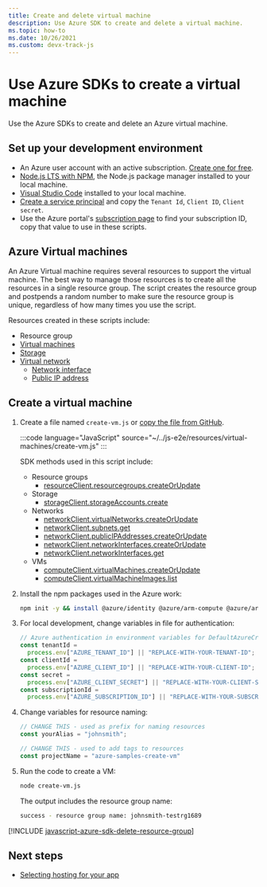 ```yaml
---
title: Create and delete virtual machine
description: Use Azure SDK to create and delete a virtual machine.
ms.topic: how-to
ms.date: 10/26/2021
ms.custom: devx-track-js
---
```


# Use Azure SDKs to create a virtual machine

Use the Azure SDKs to create and delete an Azure virtual machine. 

## Set up your development environment

- An Azure user account with an active subscription. [Create one for free](https://azure.microsoft.com/free/).
- [Node.js LTS with NPM](https://nodejs.org/en/download), the Node.js package manager installed to your local machine.
- [Visual Studio Code](https://code.visualstudio.com/) installed to your local machine. 
- [Create a service principal](../../core/nodejs-sdk-azure-authenticate.md?tabs=azure-sdk-for-javascript#1-create-a-service-principal) and copy the `Tenant Id`, `Client ID`, `Client secret`.
- Use the Azure portal's [subscription page](https://ms.portal.azure.com/#blade/Microsoft_Azure_Billing/SubscriptionsBlade) to find your subscription ID, copy that value to use in these scripts. 

## Azure Virtual machines

An Azure Virtual machine requires several resources to support the virtual machine. The best way to manage those resources is to create all the resources in a single resource group. The script creates the resource group and postpends a random number to make sure the resource group is unique, regardless of how many times you use the script. 

Resources created in these scripts include:

* Resource group
* [Virtual machines](/azure/virtual-machines/)
* [Storage](/azure/storage/)
* [Virtual network](/azure/virtual-network/)
    * [Network interface](/azure/virtual-network/virtual-network-network-interface)
    * [Public IP address](/azure/virtual-network/ip-services/public-ip-addresses)


## Create a virtual machine

1. Create a file named `create-vm.js` or [copy the file from GitHub](https://github.com/Azure-Samples/js-e2e/blob/main/resources/virtual-machines/create-vm.js).

    :::code language="JavaScript" source="~/../js-e2e/resources/virtual-machines/create-vm.js"  :::

    SDK methods used in this script include:
    
    * Resource groups
        * [resourceClient.resourcegroups.createOrUpdate](/javascript/api/@azure/arm-resources/resourcegroups?view=azure-node-latest&preserve-view=true#createOrUpdate_string__ResourceGroup__msRest_RequestOptionsBase_)
    * Storage    
        * [storageClient.storageAccounts.create](/javascript/api/@azure/arm-storage/storageaccounts?view=azure-node-latest&preserve-view=true#create_string__string__StorageAccountCreateParameters__msRest_RequestOptionsBase_)
    * Networks
        * [networkClient.virtualNetworks.createOrUpdate](/javascript/api/@azure/arm-network/virtualnetworks?view=azure-node-latest&preserve-view=true#createOrUpdate_string__string__VirtualNetwork__msRest_RequestOptionsBase_)
        * [networkClient.subnets.get](/javascript/api/@azure/arm-network/subnets?view=azure-node-latest&preserve-view=true#get_string__string__string__Models_SubnetsGetOptionalParams_)
        * [networkClient.publicIPAddresses.createOrUpdate](/javascript/api/@azure/arm-network/publicipaddresses?view=azure-node-latest&preserve-view=true#createOrUpdate_string__string__PublicIPAddress__msRest_RequestOptionsBase_)
        * [networkClient.networkInterfaces.createOrUpdate](/javascript/api/@azure/arm-network/networkinterfaces?view=azure-node-latest&preserve-view=true#createOrUpdate_string__string__NetworkInterface__msRest_RequestOptionsBase_)
        * [networkClient.networkInterfaces.get](/javascript/api/@azure/arm-network/networkinterfaces?view=azure-node-latest&preserve-view=true#get_string__string__Models_NetworkInterfacesGetOptionalParams_)
    * VMs
        * [computeClient.virtualMachines.createOrUpdate](/javascript/api/@azure/arm-compute/virtualmachines?view=azure-node-latest&preserve-view=true#createOrUpdate_string__string__VirtualMachine__msRest_RequestOptionsBase_)
        * [computeClient.virtualMachineImages.list](/javascript/api/@azure/arm-compute/virtualmachineimages?view=azure-node-latest&preserve-view=true#list_string__string__string__string__Models_VirtualMachineImagesListOptionalParams_)

1. Install the npm packages used in the Azure work:

    ```bash
    npm init -y && install @azure/identity @azure/arm-compute @azure/arm-network @azure/arm-resources @azure/arm-storage
    ```

1. For local development, change variables in file for authentication:

    ```javascript
    // Azure authentication in environment variables for DefaultAzureCredential
    const tenantId =
      process.env["AZURE_TENANT_ID"] || "REPLACE-WITH-YOUR-TENANT-ID";
    const clientId =
      process.env["AZURE_CLIENT_ID"] || "REPLACE-WITH-YOUR-CLIENT-ID";
    const secret =
      process.env["AZURE_CLIENT_SECRET"] || "REPLACE-WITH-YOUR-CLIENT-SECRET";
    const subscriptionId =
      process.env["AZURE_SUBSCRIPTION_ID"] || "REPLACE-WITH-YOUR-SUBSCRIPTION_ID";    
    ```

1. Change variables for resource naming:

    ```javascript
    // CHANGE THIS - used as prefix for naming resources
    const yourAlias = "johnsmith";
    
    // CHANGE THIS - used to add tags to resources
    const projectName = "azure-samples-create-vm"
    ```

1. Run the code to create a VM:

    ```bash
    node create-vm.js
    ```

    The output includes the resource group name:

    ```bash
    success - resource group name: johnsmith-testrg1689
    ```

[!INCLUDE [javascript-azure-sdk-delete-resource-group](../../includes/azure-sdk-virtual-machine-delete-resource-group.md)]

## Next steps

* [Selecting hosting for your app](../select-hosting-service.md)
